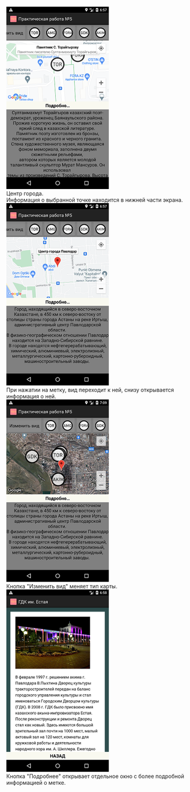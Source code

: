![1](3.png) <br>
Центр города. <br>
Информация о выбранной точке находится в нижней части экрана. <br>
![2](2.png) <br>
При нажатии на метку, вид переходит к ней, снизу открывается информация о ней. <br>
![3](1.png) <br> 
Кнопка "Изменить вид" меняет тип карты.<br>
![4](4.png) <br>
Кнопка "Подробнее" открывает отдельное окно с более подробной информацией о метке.<br>

